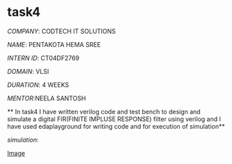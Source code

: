 # task4

*COMPANY*: CODTECH IT SOLUTIONS 

*NAME*: PENTAKOTA HEMA SREE

*INTERN ID*: CT04DF2769

*DOMAIN*: VLSI

*DURATION*: 4 WEEKS

*MENTOR*:NEELA SANTOSH

** In task4 I have written verilog code and test bench to design and simulate a digital FIR(FINITE IMPLUSE RESPONSE) filter using verilog and I have used edaplayground for writing code and for execution of simulation**

*simulation*:

[Image](https://github.com/user-attachments/assets/8a3ddd84-d45f-4dc4-9205-c30776d397ad)
